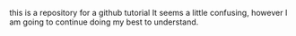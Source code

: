this is a repository for a github tutorial
It seems a little confusing, however I am going to continue doing my best to understand.
